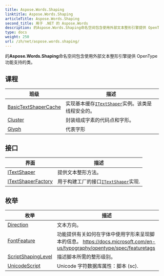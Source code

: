 ```yaml
---
title: Aspose.Words.Shaping
linktitle: Aspose.Words.Shaping
articleTitle: Aspose.Words.Shaping
second_title: 用于 .NET 的 Aspose.Words
description: 的Aspose.Words.Shaping命名空间包含使用外部文本整形引擎提供 OpenType 功能支持的类 在 C#.
type: docs
weight: 250
url: /zh/net/aspose.words.shaping/
---
```

的**Aspose.Words.Shaping**命名空间包含使用外部文本整形引擎提供 OpenType 功能支持的类。

## 课程

| 班级 | 描述 |
| --- | --- |
| [BasicTextShaperCache](./basictextshapercache/) | 实现基本缓存[`ITextShaper`](../aspose.words.shaping/itextshaper/)实例。该类是线程安全的。 |
| [Cluster](./cluster/) | 封装组成字素的代码点和字形。 |
| [Glyph](./glyph/) | 代表字形 |
## 接口

| 界面 | 描述 |
| --- | --- |
| [ITextShaper](./itextshaper/) | 提供文本整形方法。 |
| [ITextShaperFactory](./itextshaperfactory/) | 用于构建工厂的接口[`ITextShaper`](../aspose.words.shaping/itextshaper/)实现. |
## 枚举

| 枚举 | 描述 |
| --- | --- |
| [Direction](./direction/) | 文本方向。 |
| [FontFeature](./fontfeature/) | 功能提供有关如何在字体中使用字形来呈现脚本的信息。 https://docs.microsoft.com/en-us/typography/opentype/spec/featuretags |
| [ScriptShapingLevel](./scriptshapinglevel/) | 描述脚本所需的整形级别。 |
| [UnicodeScript](./unicodescript/) | Unicode 字符数据库属性：脚本 (sc). |
